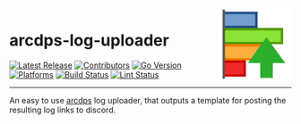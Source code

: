 <img alt="logo" src="https://raw.githubusercontent.com/Xyaren/arcdps-log-uploader/master/other/icon.png" width="129" align="right">

# arcdps-log-uploader 

[![Latest Release](https://img.shields.io/github/release/Xyaren/arcdps-log-uploader.svg)](https://github.com/Xyaren/arcdps-log-uploader/releases/latest) [![Contributors](https://img.shields.io/github/contributors/Xyaren/arcdps-log-uploader)](https://github.com/Xyaren/arcdps-log-uploader/graphs/contributors) [![Go Version](https://img.shields.io/github/go-mod/go-version/Xyaren/arcdps-log-uploader)]() [![Platforms](https://img.shields.io/badge/Supported%20Platforms-Win--64%20%7C%20Win--32-lightgrey)]() [![Build Status](https://github.com/Xyaren/arcdps-log-uploader/actions/workflows/build.yaml/badge.svg)](https://github.com/Xyaren/arcdps-log-uploader/actions) [![Lint Status](https://github.com/Xyaren/arcdps-log-uploader/actions/workflows/lint.yml/badge.svg)](https://github.com/Xyaren/arcdps-log-uploader/actions)

----
An easy to use [arcdps](https://www.deltaconnected.com/arcdps/) log uploader, that outputs a template for posting the
resulting log links to discord.